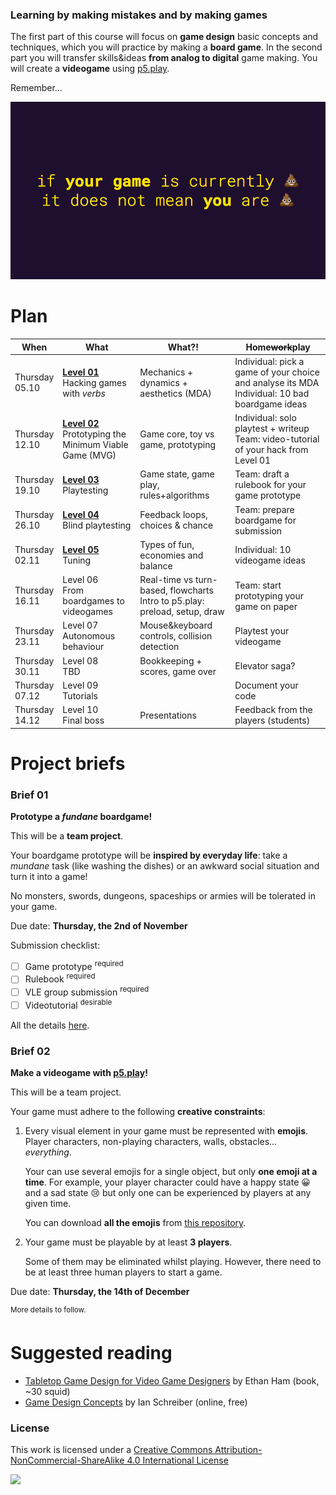 ### Learning by making mistakes and by making games

<!-- During this unit you will undertake a **series of game development projects**. For each project, you **propose** a game that fits its specific brief and then **implement** it. Projects must be appropriate in scope, and pass an approval stage based on a project proposal submission and oral interview. Once projects are approved, you are expected to deliver the proposed game and document it fully. This **documentation** takes the form of images, video, commented source code, executables, websites, and written evaluation, following the method indicated in the project brief. -->

The first part of this course will focus on **game design** basic concepts and techniques, which you will practice by making a **board game**. In the second part you will transfer skills&ideas **from analog to digital** game making. You will create a **videogame** using [p5.play](http://p5play.molleindustria.org/).

Remember...

![](assets/cacca.png) 

<!-- What this unit is NOT -->


# Plan

When | What | What?! | Home<del>work</del>play
---- | ---- | ------ | ----
Thursday <br>05.10 | [**Level 01**](levels/01) <br>Hacking games with *verbs* | Mechanics + dynamics + aesthetics (MDA) | Individual: pick a game of your choice and analyse its MDA <br>Individual: 10 bad boardgame ideas
Thursday <br>12.10 | [**Level 02**](levels/02) <br>Prototyping the Minimum Viable Game (MVG) | Game core, toy vs game, prototyping | Individual: solo playtest + writeup <br>Team: video-tutorial of your hack from Level 01
Thursday <br>19.10 | [**Level 03**](levels/03) <br>Playtesting | Game state, game play, rules+algorithms | Team: draft a rulebook for your game prototype
Thursday <br>26.10 | [**Level 04**](levels/04) <br>Blind playtesting | Feedback loops, choices & chance | Team: prepare boardgame for submission
Thursday <br>02.11 | [**Level 05**](levels/05) <br>Tuning | Types of fun, economies and balance | Individual: 10 videogame ideas
Thursday <br>16.11 | Level 06 <br>From boardgames to videogames | Real-time vs turn-based, flowcharts <br>Intro to p5.play: preload, setup, draw | Team: start prototyping your game on paper
Thursday <br>23.11 | Level 07 <br>Autonomous behaviour | Mouse&keyboard controls, collision detection | Playtest your videogame
Thursday <br>30.11 | Level 08 <br>TBD | Bookkeeping + scores, game over | Elevator saga?
Thursday <br>07.12 | Level 09 <br>Tutorials | | Document your code
Thursday <br>14.12 | Level 10 <br>Final boss | Presentations | Feedback from the players (students)

<!-- # Learning goals -->

<!-- # Rules of the road --> 


# Project briefs

### Brief 01

**Prototype a *fundane* boardgame!**

This will be a **team project**.

Your boardgame prototype will be **inspired by everyday life**: take a *mundane* task (like washing the dishes) or an awkward social situation and turn it into a game! 

No monsters, swords, dungeons, spaceships or armies will be tolerated in your game.

Due date: **Thursday, the 2nd of November**

Submission checklist:

- [ ] Game prototype <sup>required</sup>
- [ ] Rulebook <sup>required</sup>
- [ ] VLE group submission <sup>required</sup>
- [ ] Videotutorial <sup>desirable</sup>

All the details [here](levels/04/README.md#finalise-your-game-prototype-and-rulebook-team).

### Brief 02

**Make a videogame with [p5.play](http://p5play.molleindustria.org/)!**

This will be a team project.

Your game must adhere to the following **creative constraints**:

1. Every visual element in your game must be represented with **emojis**. Player characters, non-playing characters, walls, obstacles… *everything*. 

	Your can use several emojis for a single object, but only **one emoji at a time**. For example, your player character could have a happy state :grinning: and a sad state :cry: but only one can be experienced by players at any given time.

	You can download **all the emojis** from [this repository](https://github.com/iamcal/emoji-data).
2. Your game must be playable by at least **3 players**.

	Some of them may be eliminated whilst playing. However, there need to be at least three human players to start a game.

Due date: **Thursday, the 14th of December**

<sup>More details to follow.</sup>


# Suggested reading

* [Tabletop Game Design for Video Game Designers](https://www.goodreads.com/book/show/22477999-tabletop-game-design-for-video-game-designers) by Ethan Ham (book, ~30 squid)
* [Game Design Concepts](https://gamedesignconcepts.wordpress.com/) by Ian Schreiber (online, free)




### License

This work is licensed under a [Creative Commons Attribution-NonCommercial-ShareAlike 4.0 International License](http://creativecommons.org/licenses/by-nc-sa/4.0)

[![](http://mirrors.creativecommons.org/presskit/buttons/88x31/svg/by-nc-sa.svg)](http://creativecommons.org/licenses/by-nc-sa/4.0)

